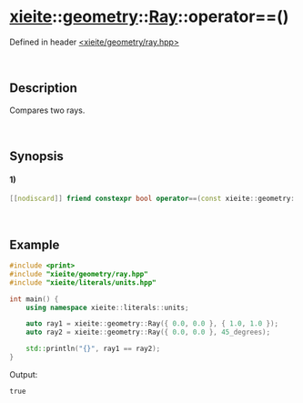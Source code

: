 # [xieite](../../../../../../xieite.md)\:\:[geometry](../../../../../../geometry.md)\:\:[Ray<Arithmetic>](../../../../ray.md)\:\:operator==\(\)
Defined in header [<xieite/geometry/ray.hpp>](../../../../../../../include/xieite/geometry/ray.hpp)

&nbsp;

## Description
Compares two rays.

&nbsp;

## Synopsis
#### 1)
```cpp
[[nodiscard]] friend constexpr bool operator==(const xieite::geometry::Ray<Arithmetic>& ray1, const xieite::geometry::Ray<Arithmetic>& ray2) noexcept;
```

&nbsp;

## Example
```cpp
#include <print>
#include "xieite/geometry/ray.hpp"
#include "xieite/literals/units.hpp"

int main() {
    using namespace xieite::literals::units;

    auto ray1 = xieite::geometry::Ray({ 0.0, 0.0 }, { 1.0, 1.0 });
    auto ray2 = xieite::geometry::Ray({ 0.0, 0.0 }, 45_degrees);

    std::println("{}", ray1 == ray2);
}
```
Output:
```
true
```
